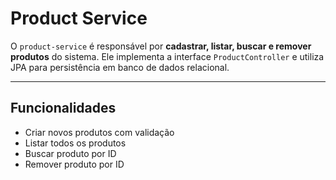 # Product Service

O `product-service` é responsável por **cadastrar, listar, buscar e remover produtos** do sistema. Ele implementa a interface `ProductController` e utiliza JPA para persistência em banco de dados relacional.

---

## Funcionalidades

- Criar novos produtos com validação
- Listar todos os produtos
- Buscar produto por ID
- Remover produto por ID
